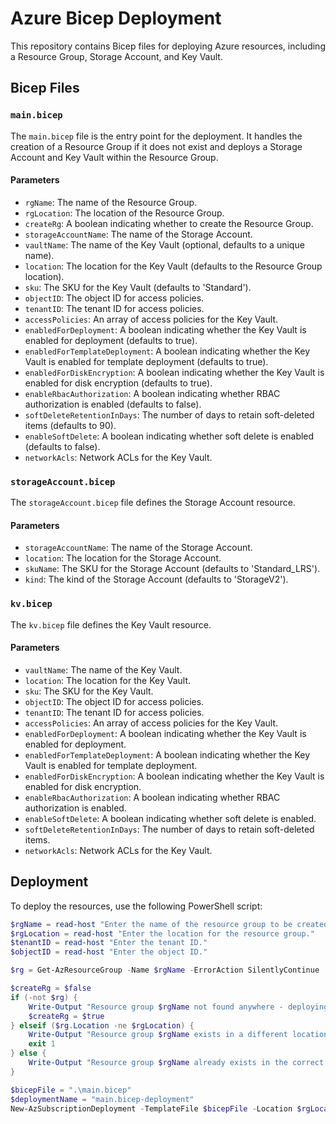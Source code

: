 # Azure Bicep Deployment

This repository contains Bicep files for deploying Azure resources, including a Resource Group, Storage Account, and Key Vault.

## Bicep Files

### `main.bicep`

The `main.bicep` file is the entry point for the deployment. It handles the creation of a Resource Group if it does not exist and deploys a Storage Account and Key Vault within the Resource Group.

#### Parameters

- `rgName`: The name of the Resource Group.
- `rgLocation`: The location of the Resource Group.
- `createRg`: A boolean indicating whether to create the Resource Group.
- `storageAccountName`: The name of the Storage Account.
- `vaultName`: The name of the Key Vault (optional, defaults to a unique name).
- `location`: The location for the Key Vault (defaults to the Resource Group location).
- `sku`: The SKU for the Key Vault (defaults to 'Standard').
- `objectID`: The object ID for access policies.
- `tenantID`: The tenant ID for access policies.
- `accessPolicies`: An array of access policies for the Key Vault.
- `enabledForDeployment`: A boolean indicating whether the Key Vault is enabled for deployment (defaults to true).
- `enabledForTemplateDeployment`: A boolean indicating whether the Key Vault is enabled for template deployment (defaults to true).
- `enabledForDiskEncryption`: A boolean indicating whether the Key Vault is enabled for disk encryption (defaults to true).
- `enableRbacAuthorization`: A boolean indicating whether RBAC authorization is enabled (defaults to false).
- `softDeleteRetentionInDays`: The number of days to retain soft-deleted items (defaults to 90).
- `enableSoftDelete`: A boolean indicating whether soft delete is enabled (defaults to false).
- `networkAcls`: Network ACLs for the Key Vault.

### `storageAccount.bicep`

The `storageAccount.bicep` file defines the Storage Account resource.

#### Parameters

- `storageAccountName`: The name of the Storage Account.
- `location`: The location for the Storage Account.
- `skuName`: The SKU for the Storage Account (defaults to 'Standard_LRS').
- `kind`: The kind of the Storage Account (defaults to 'StorageV2').

### `kv.bicep`

The `kv.bicep` file defines the Key Vault resource.

#### Parameters

- `vaultName`: The name of the Key Vault.
- `location`: The location for the Key Vault.
- `sku`: The SKU for the Key Vault.
- `objectID`: The object ID for access policies.
- `tenantID`: The tenant ID for access policies.
- `accessPolicies`: An array of access policies for the Key Vault.
- `enabledForDeployment`: A boolean indicating whether the Key Vault is enabled for deployment.
- `enabledForTemplateDeployment`: A boolean indicating whether the Key Vault is enabled for template deployment.
- `enabledForDiskEncryption`: A boolean indicating whether the Key Vault is enabled for disk encryption.
- `enableRbacAuthorization`: A boolean indicating whether RBAC authorization is enabled.
- `enableSoftDelete`: A boolean indicating whether soft delete is enabled.
- `softDeleteRetentionInDays`: The number of days to retain soft-deleted items.
- `networkAcls`: Network ACLs for the Key Vault.

## Deployment

To deploy the resources, use the following PowerShell script:

```powershell
$rgName = read-host "Enter the name of the resource group to be created."
$rgLocation = read-host "Enter the location for the resource group."
$tenantID = read-host "Enter the tenant ID."
$objectID = read-host "Enter the object ID."

$rg = Get-AzResourceGroup -Name $rgName -ErrorAction SilentlyContinue

$createRg = $false
if (-not $rg) {
    Write-Output "Resource group $rgName not found anywhere - deploying $rgName in $rgLocation."
    $createRg = $true
} elseif ($rg.Location -ne $rgLocation) {
    Write-Output "Resource group $rgName exists in a different location ($($rg.Location)). Please use the correct location."
    exit 1
} else {
    Write-Output "Resource group $rgName already exists in the correct location. Continuing..."
}

$bicepFile = ".\main.bicep"
$deploymentName = "main.bicep-deployment"
New-AzSubscriptionDeployment -TemplateFile $bicepFile -Location $rgLocation -Name $deploymentName -rgName $rgName -rgLocation $rgLocation -createRg $createRg -tenant $tenantID -objectID $objectID -verbose
